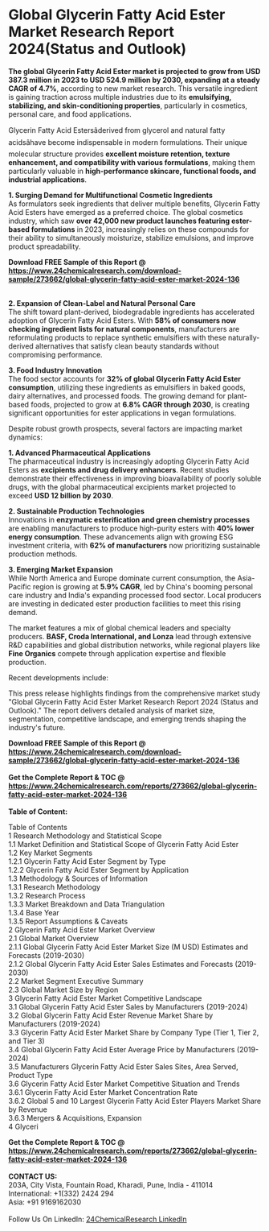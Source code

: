 <h1>Global Glycerin Fatty Acid Ester Market Research Report 2024(Status and Outlook)</h1><p><strong>The global Glycerin Fatty Acid Ester market is projected to grow from USD 387.3 million in 2023 to USD 524.9 million by 2030, expanding at a steady CAGR of 4.7%</strong>, according to new market research. This versatile ingredient is gaining traction across multiple industries due to its <strong>emulsifying, stabilizing, and skin-conditioning properties</strong>, particularly in cosmetics, personal care, and food applications.</p><p>Glycerin Fatty Acid Estersâderived from glycerol and natural fatty acidsâhave become indispensable in modern formulations. Their unique molecular structure provides <strong>excellent moisture retention, texture enhancement, and compatibility with various formulations</strong>, making them particularly valuable in <strong>high-performance skincare, functional foods, and industrial applications</strong>.</p><p><strong>1. Surging Demand for Multifunctional Cosmetic Ingredients</strong><br>
As formulators seek ingredients that deliver multiple benefits, Glycerin Fatty Acid Esters have emerged as a preferred choice. The global cosmetics industry, which saw <strong>over 42,000 new product launches featuring ester-based formulations</strong> in 2023, increasingly relies on these compounds for their ability to simultaneously moisturize, stabilize emulsions, and improve product spreadability.</p><div><b>Download FREE Sample of this Report @ 
            <a href="https://www.24chemicalresearch.com/download-sample/273662/global-glycerin-fatty-acid-ester-market-2024-136">
            https://www.24chemicalresearch.com/download-sample/273662/global-glycerin-fatty-acid-ester-market-2024-136</a></b></div><br><p><strong>2. Expansion of Clean-Label and Natural Personal Care</strong><br>
The shift toward plant-derived, biodegradable ingredients has accelerated adoption of Glycerin Fatty Acid Esters. With <strong>58% of consumers now checking ingredient lists for natural components</strong>, manufacturers are reformulating products to replace synthetic emulsifiers with these naturally-derived alternatives that satisfy clean beauty standards without compromising performance.</p><p><strong>3. Food Industry Innovation</strong><br>
The food sector accounts for <strong>32% of global Glycerin Fatty Acid Ester consumption</strong>, utilizing these ingredients as emulsifiers in baked goods, dairy alternatives, and processed foods. The growing demand for plant-based foods, projected to grow at <strong>6.8% CAGR through 2030</strong>, is creating significant opportunities for ester applications in vegan formulations.</p><p>Despite robust growth prospects, several factors are impacting market dynamics:</p><p><strong>1. Advanced Pharmaceutical Applications</strong><br>
The pharmaceutical industry is increasingly adopting Glycerin Fatty Acid Esters as <strong>excipients and drug delivery enhancers</strong>. Recent studies demonstrate their effectiveness in improving bioavailability of poorly soluble drugs, with the global pharmaceutical excipients market projected to exceed <strong>USD 12 billion by 2030</strong>.</p><p><strong>2. Sustainable Production Technologies</strong><br>
Innovations in <strong>enzymatic esterification and green chemistry processes</strong> are enabling manufacturers to produce high-purity esters with <strong>40% lower energy consumption</strong>. These advancements align with growing ESG investment criteria, with <strong>62% of manufacturers</strong> now prioritizing sustainable production methods.</p><p><strong>3. Emerging Market Expansion</strong><br>
While North America and Europe dominate current consumption, the Asia-Pacific region is growing at <strong>5.9% CAGR</strong>, led by China's booming personal care industry and India's expanding processed food sector. Local producers are investing in dedicated ester production facilities to meet this rising demand.</p><p>The market features a mix of global chemical leaders and specialty producers. <strong>BASF, Croda International, and Lonza</strong> lead through extensive R&amp;D capabilities and global distribution networks, while regional players like <strong>Fine Organics</strong> compete through application expertise and flexible production.</p><p>Recent developments include:</p><p>This press release highlights findings from the comprehensive market study "Global Glycerin Fatty Acid Ester Market Research Report 2024 (Status and Outlook)." The report delivers detailed analysis of market size, segmentation, competitive landscape, and emerging trends shaping the industry's future.</p><div><b>Download FREE Sample of this Report @ 
            <a href="https://www.24chemicalresearch.com/download-sample/273662/global-glycerin-fatty-acid-ester-market-2024-136">
            https://www.24chemicalresearch.com/download-sample/273662/global-glycerin-fatty-acid-ester-market-2024-136</a></b></div><br><div><b>Get the Complete Report & TOC @ 
            <a href="https://www.24chemicalresearch.com/reports/273662/global-glycerin-fatty-acid-ester-market-2024-136">
            https://www.24chemicalresearch.com/reports/273662/global-glycerin-fatty-acid-ester-market-2024-136</a></b></div><br>
            <b>Table of Content:</b><p>Table of Contents<br />
1 Research Methodology and Statistical Scope<br />
1.1 Market Definition and Statistical Scope of Glycerin Fatty Acid Ester<br />
1.2 Key Market Segments<br />
1.2.1 Glycerin Fatty Acid Ester Segment by Type<br />
1.2.2 Glycerin Fatty Acid Ester Segment by Application<br />
1.3 Methodology & Sources of Information<br />
1.3.1 Research Methodology<br />
1.3.2 Research Process<br />
1.3.3 Market Breakdown and Data Triangulation<br />
1.3.4 Base Year<br />
1.3.5 Report Assumptions & Caveats<br />
2 Glycerin Fatty Acid Ester Market Overview<br />
2.1 Global Market Overview<br />
2.1.1 Global Glycerin Fatty Acid Ester Market Size (M USD) Estimates and Forecasts (2019-2030)<br />
2.1.2 Global Glycerin Fatty Acid Ester Sales Estimates and Forecasts (2019-2030)<br />
2.2 Market Segment Executive Summary<br />
2.3 Global Market Size by Region<br />
3 Glycerin Fatty Acid Ester Market Competitive Landscape<br />
3.1 Global Glycerin Fatty Acid Ester Sales by Manufacturers (2019-2024)<br />
3.2 Global Glycerin Fatty Acid Ester Revenue Market Share by Manufacturers (2019-2024)<br />
3.3 Glycerin Fatty Acid Ester Market Share by Company Type (Tier 1, Tier 2, and Tier 3)<br />
3.4 Global Glycerin Fatty Acid Ester Average Price by Manufacturers (2019-2024)<br />
3.5 Manufacturers Glycerin Fatty Acid Ester Sales Sites, Area Served, Product Type<br />
3.6 Glycerin Fatty Acid Ester Market Competitive Situation and Trends<br />
3.6.1 Glycerin Fatty Acid Ester Market Concentration Rate<br />
3.6.2 Global 5 and 10 Largest Glycerin Fatty Acid Ester Players Market Share by Revenue<br />
3.6.3 Mergers & Acquisitions, Expansion<br />
4 Glyceri</p><div><b>Get the Complete Report & TOC @ 
            <a href="https://www.24chemicalresearch.com/reports/273662/global-glycerin-fatty-acid-ester-market-2024-136">
            https://www.24chemicalresearch.com/reports/273662/global-glycerin-fatty-acid-ester-market-2024-136</a></b></div><br><b>CONTACT US:</b><br>
            203A, City Vista, Fountain Road, Kharadi, Pune, India - 411014<br>
            International: +1(332) 2424 294<br>
            Asia: +91 9169162030 <br><br>
            Follow Us On LinkedIn: <a href="https://www.linkedin.com/company/24chemicalresearch/">24ChemicalResearch LinkedIn</a>